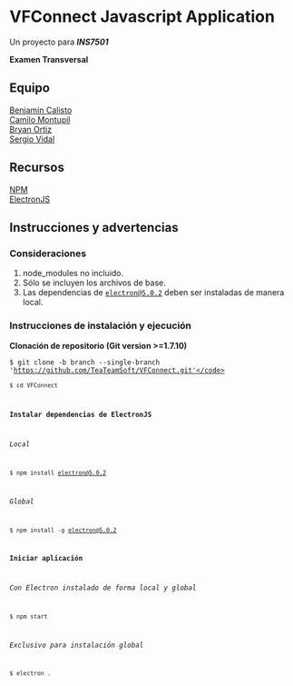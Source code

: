 # VFConnect Javascript Application

Un proyecto para *__INS7501__*

**Examen Transversal**

## Equipo

[Benjamín Calisto](https://github.com/KBeDeveloper)
<br/>
[Camilo Montupil](https://github.com/camiloJTG)
<br/>
[Bryan Ortiz](https://github.com/RoyalSylphID)
<br/>
[Sergio Vidal](https://github.com/ZergoX)

## Recursos

[NPM](https://www.npmjs.com/)
<br/>
[ElectronJS](https://github.com/electron/electron)

## Instrucciones y advertencias

### Consideraciones

1. node_modules no incluido.
2. Sólo se incluyen los archivos de base.
3. Las dependencias de <code>electron@5.0.2</code> deben ser instaladas de manera local.

### Instrucciones de instalación y ejecución

**Clonación de repositorio (Git version >=1.7.10)**

<code>$ git clone -b branch --single-branch 'https://github.com/TeaTeamSoft/VFConnect.git'</code><br>
<code>$ cd VFConnect</code>

**Instalar dependencias de ElectronJS**

*Local*

<code>$ npm install electron@5.0.2</code>

*Global*

<code>$ npm install -g electron@5.0.2</code>

**Iniciar aplicación**

*Con Electron instalado de forma local y global*

<code>$ npm start</code>

*Exclusivo para instalación global*

<code>$ electron .</code>